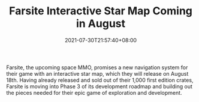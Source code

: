 ﻿---
title: "Farsite Interactive Star Map Coming in August"
date: 2021-07-30T21:57:40+08:00
lastmod: 2021-07-30T16:45:40+08:00
draft: false
authors: ["Beloved"]
description: "Farsite, the upcoming space MMO, promises a new navigation system for their game with an interactive star map, which they will release on August 18th. Having already released and sold out of their 1,000 first edition crates, Farsite is moving into Phase 3 of its development roadmap and building out the pieces needed for their epic game of exploration and development."
featuredImage: "farsite-interactive-star-map-coming-in-august.png"
tags: ["Strategy Games","Play to Earn"]
categories: ["news"]
news: ["Strategy Games"]
weight: 
lightgallery: true
pinned: false
recommend: false
recommend1: false
---

Farsite, the upcoming space MMO, promises a new navigation system for their game with an interactive star map, which they will release on August 18th. Having already released and sold out of their 1,000 first edition crates, Farsite is moving into Phase 3 of its development roadmap and building out the pieces needed for their epic game of exploration and development.

<!--more-->

